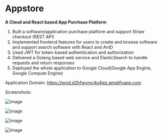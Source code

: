 # Appstore
**A Cloud and React based App Purchase Platform**  
1. Built a software/application purchase platform and support Stripe checkout (REST API)
2. Implemented frontend features for users to create and browse software and support search software with React and AntD
3. Used JWT for token-based authentication and authorization
4. Delivered a Golang based web service and ElasticSearch to handle requests and return responses
5. Deployed the whole application to Google Cloud(Google App Engine, Google Compute Engine)  

Application Domain: https://prod.d2hfwvmc4o4iez.amplifyapp.com  

Screenshots:  

![image](https://user-images.githubusercontent.com/41571096/224518112-5550b294-52e9-4b36-af37-11c69189d055.png)    

![image](https://user-images.githubusercontent.com/41571096/224518156-1ad12130-937c-40c7-908e-9d5935265af2.png)  

![image](https://user-images.githubusercontent.com/41571096/224518166-b0b63769-156c-4cca-94c9-f0d415a19354.png)  

![image](https://user-images.githubusercontent.com/41571096/224518171-a8a0af25-cd32-4473-abd0-815221c22fcf.png)  






